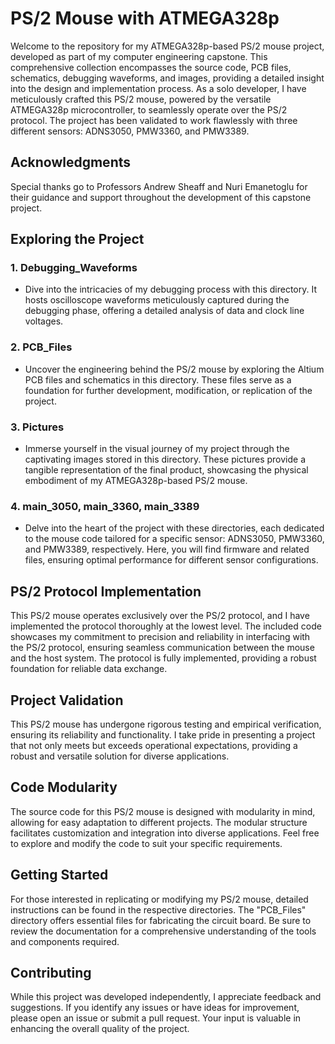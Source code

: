 # PS/2 Mouse with ATMEGA328p

Welcome to the repository for my ATMEGA328p-based PS/2 mouse project, developed as part of my computer engineering capstone. This comprehensive collection encompasses the source code, PCB files, schematics, debugging waveforms, and images, providing a detailed insight into the design and implementation process. As a solo developer, I have meticulously crafted this PS/2 mouse, powered by the versatile ATMEGA328p microcontroller, to seamlessly operate over the PS/2 protocol. The project has been validated to work flawlessly with three different sensors: ADNS3050, PMW3360, and PMW3389.

## Acknowledgments

Special thanks go to Professors Andrew Sheaff and Nuri Emanetoglu for their guidance and support throughout the development of this capstone project.

## Exploring the Project

### 1. Debugging_Waveforms
   - Dive into the intricacies of my debugging process with this directory. It hosts oscilloscope waveforms meticulously captured during the debugging phase, offering a detailed analysis of data and clock line voltages.

### 2. PCB_Files
   - Uncover the engineering behind the PS/2 mouse by exploring the Altium PCB files and schematics in this directory. These files serve as a foundation for further development, modification, or replication of the project.

### 3. Pictures
   - Immerse yourself in the visual journey of my project through the captivating images stored in this directory. These pictures provide a tangible representation of the final product, showcasing the physical embodiment of my ATMEGA328p-based PS/2 mouse.

### 4. main_3050, main_3360, main_3389
   - Delve into the heart of the project with these directories, each dedicated to the mouse code tailored for a specific sensor: ADNS3050, PMW3360, and PMW3389, respectively. Here, you will find firmware and related files, ensuring optimal performance for different sensor configurations.

## PS/2 Protocol Implementation

This PS/2 mouse operates exclusively over the PS/2 protocol, and I have implemented the protocol thoroughly at the lowest level. The included code showcases my commitment to precision and reliability in interfacing with the PS/2 protocol, ensuring seamless communication between the mouse and the host system. The protocol is fully implemented, providing a robust foundation for reliable data exchange.

## Project Validation

This PS/2 mouse has undergone rigorous testing and empirical verification, ensuring its reliability and functionality. I take pride in presenting a project that not only meets but exceeds operational expectations, providing a robust and versatile solution for diverse applications.

## Code Modularity

The source code for this PS/2 mouse is designed with modularity in mind, allowing for easy adaptation to different projects. The modular structure facilitates customization and integration into diverse applications. Feel free to explore and modify the code to suit your specific requirements.

## Getting Started

For those interested in replicating or modifying my PS/2 mouse, detailed instructions can be found in the respective directories. The "PCB_Files" directory offers essential files for fabricating the circuit board. Be sure to review the documentation for a comprehensive understanding of the tools and components required.

## Contributing

While this project was developed independently, I appreciate feedback and suggestions. If you identify any issues or have ideas for improvement, please open an issue or submit a pull request. Your input is valuable in enhancing the overall quality of the project.
